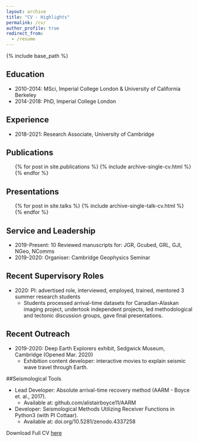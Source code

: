 ```yaml
---
layout: archive
title: "CV - Highlights"
permalink: /cv/
author_profile: true
redirect_from:
  - /resume
---
```


{% include base_path %}

## Education

* 2010-2014: MSci, Imperial College London & University of California Berkeley
* 2014-2018: PhD, Imperial College London

## Experience

* 2018-2021: Research Associate, University of Cambridge


<!-- * Summer 2015: Research Assistant
  * Github University
  * Duties included: Tagging issues
  * Supervisor: Professor Git

* Fall 2015: Research Assistant
  * Github University
  * Duties included: Merging pull requests
  * Supervisor: Professor Hub -->

<!--Skills
====== -->

## Publications

  <ul>{% for post in site.publications %}
    {% include archive-single-cv.html %}
  {% endfor %}</ul>
  
## Presentations

  <ul>{% for post in site.talks %}
    {% include archive-single-talk-cv.html %}
  {% endfor %}</ul>
  
<!-- Teaching
======
  <ul>{% for post in site.teaching %}
    {% include archive-single-cv.html %}
  {% endfor %}</ul>
   -->
## Service and Leadership
* 2019-Present: 10 Reviewed manuscripts for: JGR, Gcubed, GRL, GJI, NGeo, NComms
* 2019-2020: Organiser: Cambridge Geophysics Seminar

## Recent Supervisory Roles
* 2020: PI: advertised role, interviewed, employed, trained, mentored 3 summer research students
  * Students processed arrival-time datasets for Canadian-Alaskan imaging project, undertook independent projects, led methodological and tectonic discussion groups, gave final presentations.

## Recent Outreach
* 2019-2020: Deep Earth Explorers exhibit, Sedgwick Museum, Cambridge (Opened Mar. 2020)
  * Exhibition content developer: interactive movies to explain seismic wave travel through Earth.

##Seismological Tools
* Lead Developer: Absolute arrival-time recovery method (AARM - Boyce et. al., 2017).
  * Available at: github.com/alistairboyce11/AARM
* Developer: Seismological Methods Utilizing Receiver Functions in Python3 (with PI Cottaar). 
  * Available at: doi.org/10.5281/zenodo.4337258


Download Full CV [here](/files/BOYCE_CV_010121.pdf)